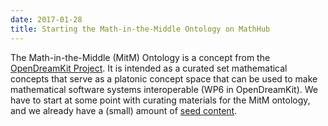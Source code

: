 ```yaml
---
date: 2017-01-28
title: Starting the Math-in-the-Middle Ontology on MathHub
---
```

The Math-in-the-Middle (MitM) Ontology is a concept from the [OpenDreamKit Project](http://opendreamkit.org). It is intended as a curated set mathematical concepts that serve as a platonic concept space that can be used to make mathematical software systems interoperable (WP6 in OpenDreamKit). We have to start at some point with curating materials for the MitM ontology, and we already have a (small) amount of [seed content](http://mathhub.info/MitM).

